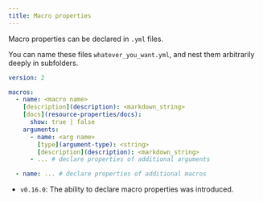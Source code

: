 ```yaml
---
title: Macro properties
---
```


Macro properties can be declared in `.yml` files.

You can name these files `whatever_you_want.yml`, and nest them arbitrarily deeply in subfolders.

<File name='macros/<filename>.yml'>

```yml
version: 2

macros:
  - name: <macro name>
    [description](description): <markdown_string>
    [docs](resource-properties/docs):
      show: true | false
    arguments:
      - name: <arg name>
        [type](argument-type): <string>
        [description](description): <markdown_string>
      - ... # declare properties of additional arguments

  - name: ... # declare properties of additional macros

```

</File>

<Changelog>

* `v0.16.0`: The ability to declare macro properties was introduced.

</Changelog>
